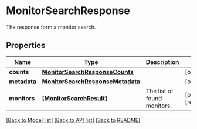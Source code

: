 # MonitorSearchResponse

The response form a monitor search.

## Properties
Name | Type | Description | Notes
------------ | ------------- | ------------- | -------------
**counts** | [**MonitorSearchResponseCounts**](MonitorSearchResponseCounts.md) |  | [optional] 
**metadata** | [**MonitorSearchResponseMetadata**](MonitorSearchResponseMetadata.md) |  | [optional] 
**monitors** | [**[MonitorSearchResult]**](MonitorSearchResult.md) | The list of found monitors. | [optional] [readonly] 

[[Back to Model list]](README.md#documentation-for-models) [[Back to API list]](README.md#documentation-for-api-endpoints) [[Back to README]](README.md)


